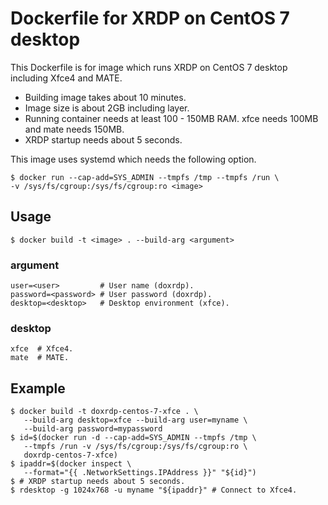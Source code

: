 # Dockerfile for XRDP on CentOS 7 desktop

This Dockerfile is for image which runs XRDP on CentOS 7 desktop
including Xfce4 and MATE.

* Building image takes about 10 minutes.
* Image size is about 2GB including layer.
* Running container needs at least 100 - 150MB RAM. xfce needs 100MB
  and mate needs 150MB.
* XRDP startup needs about 5 seconds.

This image uses systemd which needs the following option.

    $ docker run --cap-add=SYS_ADMIN --tmpfs /tmp --tmpfs /run \
    -v /sys/fs/cgroup:/sys/fs/cgroup:ro <image>

## Usage

    $ docker build -t <image> . --build-arg <argument>

### argument

    user=<user>         # User name (doxrdp).
    password=<password> # User password (doxrdp).
    desktop=<desktop>   # Desktop environment (xfce).

### desktop

    xfce  # Xfce4.
    mate  # MATE.

## Example

    $ docker build -t doxrdp-centos-7-xfce . \
       --build-arg desktop=xfce --build-arg user=myname \
       --build-arg password=mypassword
    $ id=$(docker run -d --cap-add=SYS_ADMIN --tmpfs /tmp \
       --tmpfs /run -v /sys/fs/cgroup:/sys/fs/cgroup:ro \
       doxrdp-centos-7-xfce)
    $ ipaddr=$(docker inspect \
       --format="{{ .NetworkSettings.IPAddress }}" "${id}")
    $ # XRDP startup needs about 5 seconds.
    $ rdesktop -g 1024x768 -u myname "${ipaddr}" # Connect to Xfce4.
